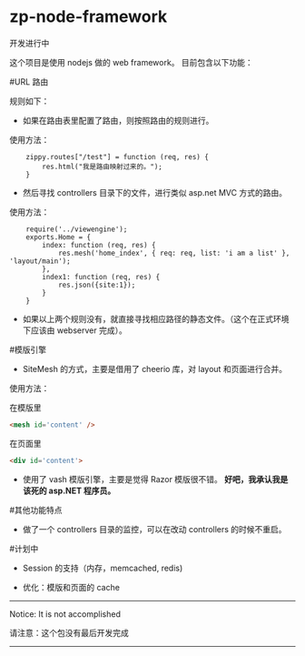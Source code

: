 ﻿zp-node-framework
===================

开发进行中

这个项目是使用 nodejs 做的 web framework。
目前包含以下功能：

#URL 路由

规则如下：

* 如果在路由表里配置了路由，则按照路由的规则进行。

使用方法：

```nodejs
    zippy.routes["/test"] = function (req, res) {
        res.html("我是路由映射过来的。");
    }
```

* 然后寻找 controllers 目录下的文件，进行类似 asp.net MVC 方式的路由。

使用方法：

```nodejs
    require('../viewengine');
    exports.Home = {
        index: function (req, res) {
            res.mesh('home_index', { req: req, list: 'i am a list' }, 'layout/main');
        },
        index1: function (req, res) {
            res.json({site:1});
        }
    }
```

* 如果以上两个规则没有，就直接寻找相应路径的静态文件。（这个在正式环境下应该由 webserver 完成）。



#模版引擎

* SiteMesh 的方式，主要是借用了 cheerio 库，对 layout 和页面进行合并。

使用方法：

在模版里

```html
<mesh id='content' />
```


在页面里

```html
<div id='content'>
```

* 使用了 vash 模版引擎，主要是觉得 Razor 模版很不错。 **好吧，我承认我是该死的 asp.NET 程序员。**


#其他功能特点

* 做了一个 controllers 目录的监控，可以在改动 controllers 的时候不重启。


#计划中

   * Session 的支持（内存，memcached, redis)

   * 优化：模版和页面的 cache









*********************************
Notice: It is not accomplished

请注意：这个包没有最后开发完成
*********************************


